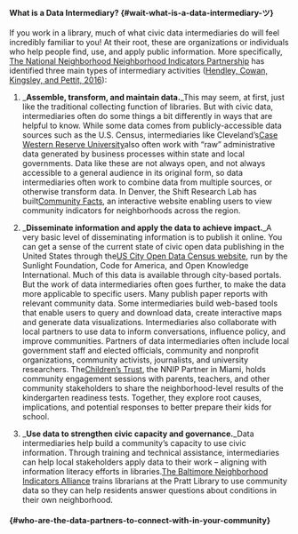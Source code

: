 

#### What is a Data Intermediary?  {#wait-what-is-a-data-intermediary-ツ}

If you work in a library, much of what civic data intermediaries do will feel incredibly familiar to you! At their root, these are organizations or individuals who help people find, use, and apply public information. More specifically, [The National Neighborhood Neighborhood Indicators Partnership](https://www.neighborhoodindicators.org/) has identified three main types of intermediary activities \([Hendley, Cowan, Kingsley, and Pettit, 2016](https://www.urban.org/sites/default/files/publication/80901/2000798-NNIP%27s-Guide-to-Starting-a-Local-Data-Intermediary.pdf)\):

1. _**Assemble, transform, and maintain data.**_This may seem, at first, just like the traditional collecting function of libraries. But with civic data, intermediaries often do some things a bit differently in ways that are helpful to know. While some data comes from publicly-accessible data sources such as the U.S. Census, intermediaries like Cleveland’s[Case Western Reserve University](http://neocando.case.edu/)also often work with “raw” administrative data generated by business processes within state and local governments. Data like these are not always open, and not always accessible to a general audience in its original form, so data intermediaries often work to combine data from multiple sources, or otherwise transform data. In Denver, the Shift Research Lab has built[Community Facts](http://denvermetrodata.org/), an interactive website enabling users to view community indicators for neighborhoods across the region.

2. _**Disseminate information and apply the data to achieve impact.**_A very basic level of disseminating information is to publish it online. You can get a sense of the current state of civic open data publishing in the United States through the[US City Open Data Census website](http://us-city.census.okfn.org/), run by the Sunlight Foundation, Code for America, and Open Knowledge International. Much of this data is available through city-based portals. But the work of data intermediaries often goes further, to make the data more applicable to specific users. Many publish paper reports with relevant community data. Some intermediaries build web-based tools that enable users to query and download data, create interactive maps and generate data visualizations. Intermediaries also collaborate with local partners to use data to inform conversations, influence policy, and improve communities. Partners of data intermediaries often include local government staff and elected officials, community and nonprofit organizations, community activists, journalists, and university researchers. The[Children’s Trust](https://www.neighborhoodindicators.org/library/catalog/creative-approaches-using-early-development-instrument-community), the NNIP Partner in Miami, holds community engagement sessions with parents, teachers, and other community stakeholders to share the neighborhood-level results of the kindergarten readiness tests. Together, they explore root causes, implications, and potential responses to better prepare their kids for school.

3. _**Use data to strengthen civic capacity and governance.**_Data intermediaries help build a community’s capacity to use civic information. Through training and technical assistance, intermediaries can help local stakeholders apply data to their work – aligning with information literacy efforts in libraries.[The Baltimore Neighborhood Indicators Alliance](https://bniajfi.org/) trains librarians at the Pratt Library to use community data so they can help residents answer questions about conditions in their own neighborhood.



####  {#who-are-the-data-partners-to-connect-with-in-your-community}




